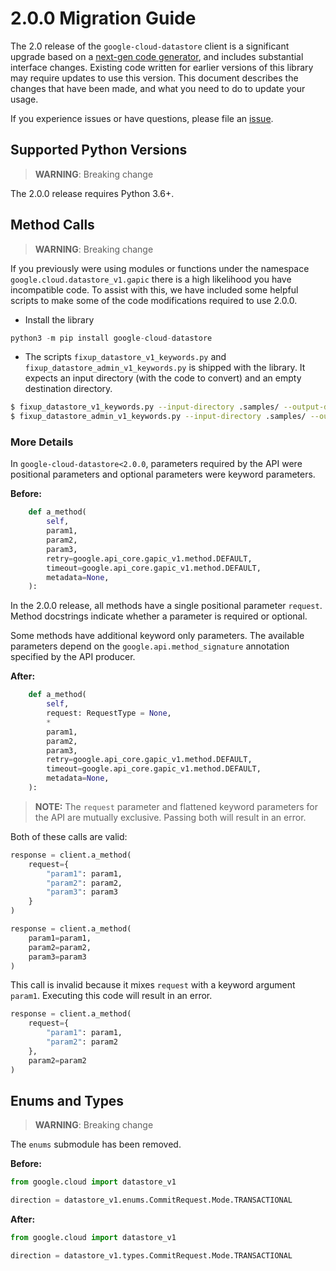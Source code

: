 # 2.0.0 Migration Guide

The 2.0 release of the `google-cloud-datastore` client is a significant upgrade based on a [next-gen code generator](https://github.com/googleapis/gapic-generator-python), and includes substantial interface changes. Existing code written for earlier versions of this library may require updates to use this version. This document describes the changes that have been made, and what you need to do to update your usage.

If you experience issues or have questions, please file an [issue](https://github.com/googleapis/python-datastore/issues).

## Supported Python Versions

> **WARNING**: Breaking change

The 2.0.0 release requires Python 3.6+.


## Method Calls

> **WARNING**: Breaking change

If you previously were using modules or functions under the namespace
`google.cloud.datastore_v1.gapic` there is a high likelihood you have incompatible code.
To assist with this, we have included some helpful scripts to make some of the code
modifications required to use 2.0.0.

* Install the library

```py
python3 -m pip install google-cloud-datastore
```

* The scripts `fixup_datastore_v1_keywords.py` and `fixup_datastore_admin_v1_keywords.py` 
is shipped with the library. It expects an input directory (with the code to convert)
and an empty destination directory.

```sh
$ fixup_datastore_v1_keywords.py --input-directory .samples/ --output-directory samples/
$ fixup_datastore_admin_v1_keywords.py --input-directory .samples/ --output-directory samples/
```

### More Details

In `google-cloud-datastore<2.0.0`, parameters required by the API were positional parameters and optional parameters were keyword parameters.

**Before:**
```py
    def a_method(
        self,
        param1,
        param2,
        param3,
        retry=google.api_core.gapic_v1.method.DEFAULT,
        timeout=google.api_core.gapic_v1.method.DEFAULT,
        metadata=None,
    ):
```

In the 2.0.0 release, all methods have a single positional parameter `request`. Method docstrings indicate whether a parameter is required or optional.

Some methods have additional keyword only parameters. The available parameters depend on the `google.api.method_signature` annotation specified by the API producer.


**After:**
```py
    def a_method(
        self,
        request: RequestType = None,
        *
        param1,
        param2,
        param3,
        retry=google.api_core.gapic_v1.method.DEFAULT,
        timeout=google.api_core.gapic_v1.method.DEFAULT,
        metadata=None,
    ):
```

> **NOTE:** The `request` parameter and flattened keyword parameters for the API are mutually exclusive.
> Passing both will result in an error.


Both of these calls are valid:

```py
response = client.a_method(
    request={
        "param1": param1,
        "param2": param2,
        "param3": param3
    }
)
```

```py
response = client.a_method(
    param1=param1,
    param2=param2,
    param3=param3
)
```

This call is invalid because it mixes `request` with a keyword argument `param1`. Executing this code
will result in an error.

```py
response = client.a_method(
    request={
        "param1": param1,
        "param2": param2
    },
    param2=param2
)
```



## Enums and Types


> **WARNING**: Breaking change

The `enums` submodule has been removed.

**Before:**
```py
from google.cloud import datastore_v1

direction = datastore_v1.enums.CommitRequest.Mode.TRANSACTIONAL
```


**After:**
```py
from google.cloud import datastore_v1

direction = datastore_v1.types.CommitRequest.Mode.TRANSACTIONAL
```
